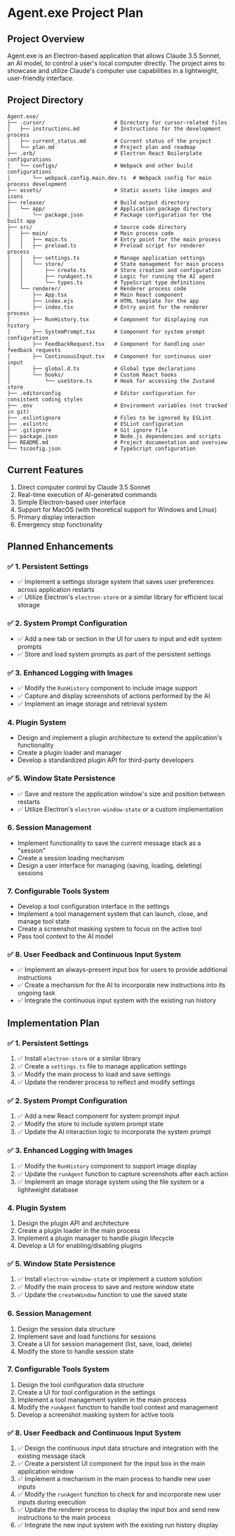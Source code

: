 # Agent.exe Project Plan

## Project Overview

Agent.exe is an Electron-based application that allows Claude 3.5 Sonnet, an AI model, to control a user's local computer directly. The project aims to showcase and utilize Claude's computer use capabilities in a lightweight, user-friendly interface.

## Project Directory

```
Agent.exe/
├── .cursor/                      # Directory for cursor-related files
│   ├── instructions.md           # Instructions for the development process
│   ├── current_status.md         # Current status of the project
│   └── plan.md                   # Project plan and roadmap
├── .erb/                         # Electron React Boilerplate configurations
│   └── configs/                  # Webpack and other build configurations
│       └── webpack.config.main.dev.ts  # Webpack config for main process development
├── assets/                       # Static assets like images and icons
├── release/                      # Build output directory
│   └── app/                      # Application package directory
│       └── package.json          # Package configuration for the built app
├── src/                          # Source code directory
│   ├── main/                     # Main process code
│   │   ├── main.ts               # Entry point for the main process
│   │   ├── preload.ts            # Preload script for renderer process
│   │   ├── settings.ts           # Manage application settings
│   │   └── store/                # State management for main process
│   │       ├── create.ts         # Store creation and configuration
│   │       ├── runAgent.ts       # Logic for running the AI agent
│   │       └── types.ts          # TypeScript type definitions
│   └── renderer/                 # Renderer process code
│       ├── App.tsx               # Main React component
│       ├── index.ejs             # HTML template for the app
│       ├── index.tsx             # Entry point for the renderer process
│       ├── RunHistory.tsx        # Component for displaying run history
│       ├── SystemPrompt.tsx      # Component for system prompt configuration
│       ├── FeedbackRequest.tsx   # Component for handling user feedback requests
│       ├── ContinuousInput.tsx   # Component for continuous user input
│       ├── global.d.ts           # Global type declarations
│       └── hooks/                # Custom React hooks
│           └── useStore.ts       # Hook for accessing the Zustand store
├── .editorconfig                 # Editor configuration for consistent coding styles
├── .env                          # Environment variables (not tracked in git)
├── .eslintignore                 # Files to be ignored by ESLint
├── .eslintrc                     # ESLint configuration
├── .gitignore                    # Git ignore file
├── package.json                  # Node.js dependencies and scripts
├── README.md                     # Project documentation and overview
└── tsconfig.json                 # TypeScript configuration
```

## Current Features

1. Direct computer control by Claude 3.5 Sonnet
2. Real-time execution of AI-generated commands
3. Simple Electron-based user interface
4. Support for MacOS (with theoretical support for Windows and Linux)
5. Primary display interaction
6. Emergency stop functionality

## Planned Enhancements

### ✅ 1. Persistent Settings

- ✅ Implement a settings storage system that saves user preferences across application restarts
- ✅ Utilize Electron's `electron-store` or a similar library for efficient local storage

### ✅ 2. System Prompt Configuration

- ✅ Add a new tab or section in the UI for users to input and edit system prompts
- ✅ Store and load system prompts as part of the persistent settings

### ✅ 3. Enhanced Logging with Images

- ✅ Modify the `RunHistory` component to include image support
- ✅ Capture and display screenshots of actions performed by the AI
- ✅ Implement an image storage and retrieval system

### 4. Plugin System

- Design and implement a plugin architecture to extend the application's functionality
- Create a plugin loader and manager
- Develop a standardized plugin API for third-party developers

### ✅ 5. Window State Persistence

- ✅ Save and restore the application window's size and position between restarts
- ✅ Utilize Electron's `electron-window-state` or a custom implementation

### 6. Session Management

- Implement functionality to save the current message stack as a "session"
- Create a session loading mechanism
- Design a user interface for managing (saving, loading, deleting) sessions

### 7. Configurable Tools System

- Develop a tool configuration interface in the settings
- Implement a tool management system that can launch, close, and manage tool state
- Create a screenshot masking system to focus on the active tool
- Pass tool context to the AI model

### ✅ 8. User Feedback and Continuous Input System

- ✅ Implement an always-present input box for users to provide additional instructions
- ✅ Create a mechanism for the AI to incorporate new instructions into its ongoing task
- ✅ Integrate the continuous input system with the existing run history

## Implementation Plan

### ✅ 1. Persistent Settings

1. ✅ Install `electron-store` or a similar library
2. ✅ Create a `settings.ts` file to manage application settings
3. ✅ Modify the main process to load and save settings
4. ✅ Update the renderer process to reflect and modify settings

### ✅ 2. System Prompt Configuration

1. ✅ Add a new React component for system prompt input
2. ✅ Modify the store to include system prompt state
3. ✅ Update the AI interaction logic to incorporate the system prompt

### ✅ 3. Enhanced Logging with Images

1. ✅ Modify the `RunHistory` component to support image display
2. ✅ Update the `runAgent` function to capture screenshots after each action
3. ✅ Implement an image storage system using the file system or a lightweight database

### 4. Plugin System

1. Design the plugin API and architecture
2. Create a plugin loader in the main process
3. Implement a plugin manager to handle plugin lifecycle
4. Develop a UI for enabling/disabling plugins

### ✅ 5. Window State Persistence

1. ✅ Install `electron-window-state` or implement a custom solution
2. ✅ Modify the main process to save and restore window state
3. ✅ Update the `createWindow` function to use the saved state

### 6. Session Management

1. Design the session data structure
2. Implement save and load functions for sessions
3. Create a UI for session management (list, save, load, delete)
4. Modify the store to handle session state

### 7. Configurable Tools System

1. Design the tool configuration data structure
2. Create a UI for tool configuration in the settings
3. Implement a tool management system in the main process
4. Modify the `runAgent` function to handle tool context and management
5. Develop a screenshot masking system for active tools

### ✅ 8. User Feedback and Continuous Input System

1. ✅ Design the continuous input data structure and integration with the existing message stack
2. ✅ Create a persistent UI component for the input box in the main application window
3. ✅ Implement a mechanism in the main process to handle new user inputs
4. ✅ Modify the `runAgent` function to check for and incorporate new user inputs during execution
5. ✅ Update the renderer process to display the input box and send new instructions to the main process
6. ✅ Integrate the new input system with the existing run history display
